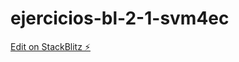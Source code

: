 # ejercicios-bl-2-1-svm4ec

[Edit on StackBlitz ⚡️](https://stackblitz.com/edit/ejercicios-bl-2-1-svm4ec)